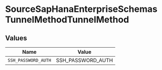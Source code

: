 # SourceSapHanaEnterpriseSchemasTunnelMethodTunnelMethod


## Values

| Name                | Value               |
| ------------------- | ------------------- |
| `SSH_PASSWORD_AUTH` | SSH_PASSWORD_AUTH   |